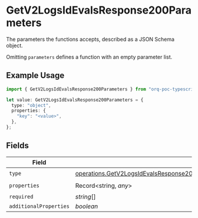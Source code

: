 # GetV2LogsIdEvalsResponse200Parameters

The parameters the functions accepts, described as a JSON Schema object. 

 Omitting `parameters` defines a function with an empty parameter list.

## Example Usage

```typescript
import { GetV2LogsIdEvalsResponse200Parameters } from "orq-poc-typescript-multi-env-version/models/operations";

let value: GetV2LogsIdEvalsResponse200Parameters = {
  type: "object",
  properties: {
    "key": "<value>",
  },
};
```

## Fields

| Field                                                                                                                                                                                                      | Type                                                                                                                                                                                                       | Required                                                                                                                                                                                                   | Description                                                                                                                                                                                                |
| ---------------------------------------------------------------------------------------------------------------------------------------------------------------------------------------------------------- | ---------------------------------------------------------------------------------------------------------------------------------------------------------------------------------------------------------- | ---------------------------------------------------------------------------------------------------------------------------------------------------------------------------------------------------------- | ---------------------------------------------------------------------------------------------------------------------------------------------------------------------------------------------------------- |
| `type`                                                                                                                                                                                                     | [operations.GetV2LogsIdEvalsResponse200ApplicationJSONResponseBody47WorkflowRunDataToolsType](../../models/operations/getv2logsidevalsresponse200applicationjsonresponsebody47workflowrundatatoolstype.md) | :heavy_check_mark:                                                                                                                                                                                         | N/A                                                                                                                                                                                                        |
| `properties`                                                                                                                                                                                               | Record<string, *any*>                                                                                                                                                                                      | :heavy_check_mark:                                                                                                                                                                                         | N/A                                                                                                                                                                                                        |
| `required`                                                                                                                                                                                                 | *string*[]                                                                                                                                                                                                 | :heavy_minus_sign:                                                                                                                                                                                         | N/A                                                                                                                                                                                                        |
| `additionalProperties`                                                                                                                                                                                     | *boolean*                                                                                                                                                                                                  | :heavy_minus_sign:                                                                                                                                                                                         | N/A                                                                                                                                                                                                        |